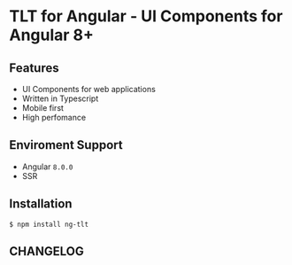 # TLT for Angular - UI Components for Angular 8+

## Features

- UI Components for web applications
- Written in Typescript
- Mobile first
- High perfomance

## Enviroment Support

- Angular `8.0.0`
- SSR

## Installation

```
$ npm install ng-tlt
```
## CHANGELOG
